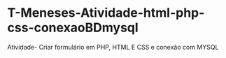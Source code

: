 # T-Meneses-Atividade-html-php-css-conexaoBDmysql
Atividade- Criar formulário em PHP, HTML E CSS e conexão com MYSQL
